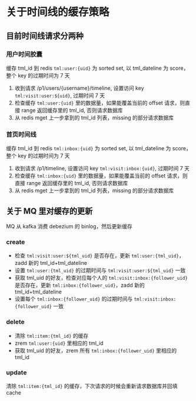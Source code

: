 # 关于时间线的缓存策略

## 目前时间线请求分两种

### 用户时间胶囊

缓存 tml_id 到 redis `tml:user:{uid}` 为 sorted set, 以 tml_dateline 为 score，整个 key 的过期时间为 7 天

1. 收到请求 /p1/users/{username}/timeline, 设置访问 key `tml:visit:user:${uid}`, 过期时间 7 天
2. 检查缓存 `tml:user:{uid}` 里的数据量，如果能覆盖当前的 offset 请求，则直接 range 返回缓存里的 tml_id, 否则请求数据库
3. 从 redis mget 上一步拿到的 tml_id 列表，missing 的部分请求数据库

### 首页时间线

缓存 tml_id 到 redis `tml:inbox:{uid}` 为 sorted set, 以 tml_dateline 为 score，整个 key 的过期时间为 7 天

1. 收到请求 /p1/timeline, 设置访问 key `tml:visit:inbox:{uid}`, 过期时间 7 天
2. 检查缓存 `tml:inbox:{uid}` 里的数据量，如果能覆盖当前的 offset 请求，则直接 range 返回缓存里的 tml_id, 否则请求数据库
3. 从 redis mget 上一步拿到的 tml_id 列表，missing 的部分请求数据库

## 关于 MQ 里对缓存的更新

MQ 从 kafka 消费 debezium 的 binlog，然后更新缓存

### create

- 检查 `tml:visit:user:${tml_uid}` 是否存在，更新 `tml:user:{tml_uid}`，zadd 新的 tml_id+tml_dateline
- 设置 `tml:user:{tml_uid}` 的过期时间与 `tml:visit:user:${tml_uid}` 一致
- 获取 tml_uid 的好友，检查对应每个人的 `tml:visit:inbox:{follower_uid}` 是否存在，更新 `tml:inbox:{follower_uid}`，zadd 新的 tml_id+tml_dateline
- 设置每个 `tml:inbox:{follower_uid}` 的过期时间与 `tml:visit:inbox:{follower_uid}` 一致

### delete

- 清除 `tml:item:{tml_id}` 的缓存
- zrem `tml:user:{uid}` 里相应的 tml_id
- 获取 tml_uid 的好友，zrem 所有 `tml:inbox:{follower_uid}` 里相应的 tml_id

### update

清除 `tml:item:{tml_id}` 的缓存，下次请求的时候会重新请求数据库并回填 cache
